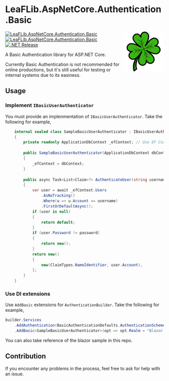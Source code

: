 # LeaFLib.AspNetCore.Authentication.Basic

<img width="128px" height="128px" src="src/AspNetCore.Authentication.Basic/leaf.png" align="right"/> 

[![LeaFLib.AspNetCore.Authentication.Basic](https://img.shields.io/nuget/v/LeaFLib.AspNetCore.Authentication.Basic.svg?color=green)](https://www.nuget.org/packages/LeaFLib.AspNetCore.Authentication.Basic/)
[![LeaFLib.AspNetCore.Authentication.Basic](https://img.shields.io/nuget/dt/LeaFLib.AspNetCore.Authentication.Basic.svg?color=red)](https://www.nuget.org/packages/LeaFLib.AspNetCore.Authentication.Basic/)
[![.NET Release](https://github.com/LeaFrock/AspNetCore.Authentication.Basic/actions/workflows/dotnet.yml/badge.svg?branch=main)](https://github.com/LeaFrock/AspNetCore.Authentication.Basic/actions/workflows/dotnet.yml)

A Basic Authentication library for ASP.NET Core.

Currently Basic Authentication is not recommended for online productions, but it's still useful for testing or internal systems due to its easiness.

## Usage

### Implement `IBasicUserAuthenticator`

You must provide an implenmentation of `IBasicUserAuthenticator`. Take the following for example,

```csharp
    internal sealed class SampleBasicUserAuthenticator : IBasicUserAuthenticator
    {
        private readonly ApplicationDbContext _efContext; // Use EF Core

        public SampleBasicUserAuthenticator(ApplicationDbContext dbContext)
        {
            _efContext = dbContext;
        }

        public async Task<List<Claim>?> AuthenticateUser(string username, string password)
        {
            var user = await _efContext.Users
                .AsNoTracking()
                .Where(u => u.Account == username)
                .FirstOrDefaultAsync();
            if (user is null)
            {
                return default;
            }
            if (user.Password != password)
            {
                return new();
            }
            return new()
            {
                new(ClaimTypes.NameIdentifier, user.Account),
            };
        }
    }
```

### Use DI extensions

Use `AddBasic` extensions for `AuthenticationBuilder`. Take the following for example,

```csharp
builder.Services
    .AddAuthentication(BasicAuthenticationDefaults.AuthenticationScheme)
    .AddBasic<SampleBasicUserAuthenticator>(opt => opt.Realm = "Blazor App");
```

You can also take reference of the blazor sample in this repo.

## Contribution

If you encounter any problems in the process, feel free to ask for help with an issue.